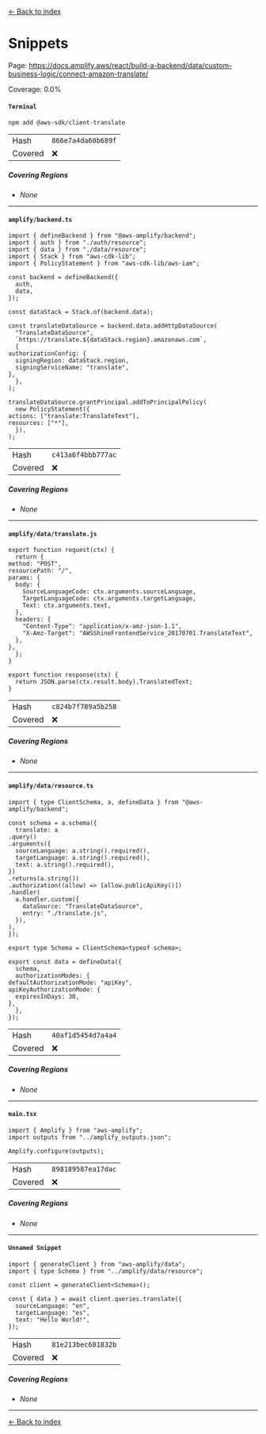 [<- Back to index](../../../../../../docs-pages.md)

#  Snippets

Page: https://docs.amplify.aws/react/build-a-backend/data/custom-business-logic/connect-amazon-translate/

Coverage: 0.0%

#### `Terminal`

~~~
npm add @aws-sdk/client-translate

~~~

| | |
| -- | -- |
| Hash | `866e7a4da60b689f` |
| Covered | ❌ |

##### Covering Regions

- *None*

---

#### `amplify/backend.ts`

~~~
import { defineBackend } from "@aws-amplify/backend";
import { auth } from "./auth/resource";
import { data } from "./data/resource";
import { Stack } from "aws-cdk-lib";
import { PolicyStatement } from "aws-cdk-lib/aws-iam";

const backend = defineBackend({
  auth,
  data,
});

const dataStack = Stack.of(backend.data);

const translateDataSource = backend.data.addHttpDataSource(
  "TranslateDataSource",
  `https://translate.${dataStack.region}.amazonaws.com`,
  {
authorizationConfig: {
  signingRegion: dataStack.region,
  signingServiceName: "translate",
},
  },
);

translateDataSource.grantPrincipal.addToPrincipalPolicy(
  new PolicyStatement({
actions: ["translate:TranslateText"],
resources: ["*"],
  }),
);

~~~

| | |
| -- | -- |
| Hash | `c413a6f4bbb777ac` |
| Covered | ❌ |

##### Covering Regions

- *None*

---

#### `amplify/data/translate.js`

~~~
export function request(ctx) {
  return {
method: "POST",
resourcePath: "/",
params: {
  body: {
    SourceLanguageCode: ctx.arguments.sourceLanguage,
    TargetLanguageCode: ctx.arguments.targetLanguage,
    Text: ctx.arguments.text,
  },
  headers: {
    "Content-Type": "application/x-amz-json-1.1",
    "X-Amz-Target": "AWSShineFrontendService_20170701.TranslateText",
  },
},
  };
}

export function response(ctx) {
  return JSON.parse(ctx.result.body).TranslatedText;
}

~~~

| | |
| -- | -- |
| Hash | `c824b7f789a5b258` |
| Covered | ❌ |

##### Covering Regions

- *None*

---

#### `amplify/data/resource.ts`

~~~
import { type ClientSchema, a, defineData } from "@aws-amplify/backend";

const schema = a.schema({
  translate: a
.query()
.arguments({
  sourceLanguage: a.string().required(),
  targetLanguage: a.string().required(),
  text: a.string().required(),
})
.returns(a.string())
.authorization((allow) => [allow.publicApiKey()])
.handler(
  a.handler.custom({
    dataSource: "TranslateDataSource",
    entry: "./translate.js",
  }),
),
});

export type Schema = ClientSchema<typeof schema>;

export const data = defineData({
  schema,
  authorizationModes: {
defaultAuthorizationMode: "apiKey",
apiKeyAuthorizationMode: {
  expiresInDays: 30,
},
  },
});

~~~

| | |
| -- | -- |
| Hash | `40af1d5454d7a4a4` |
| Covered | ❌ |

##### Covering Regions

- *None*

---

#### `main.tsx`

~~~
import { Amplify } from "aws-amplify";
import outputs from "../amplify_outputs.json";

Amplify.configure(outputs);

~~~

| | |
| -- | -- |
| Hash | `898189587ea17dac` |
| Covered | ❌ |

##### Covering Regions

- *None*

---

#### `Unnamed Snippet`

~~~
import { generateClient } from "aws-amplify/data";
import { type Schema } from "../amplify/data/resource";

const client = generateClient<Schema>();

const { data } = await client.queries.translate({
  sourceLanguage: "en",
  targetLanguage: "es",
  text: "Hello World!",
});

~~~

| | |
| -- | -- |
| Hash | `81e213bec681832b` |
| Covered | ❌ |

##### Covering Regions

- *None*

---

[<- Back to index](../../../../../../docs-pages.md)
